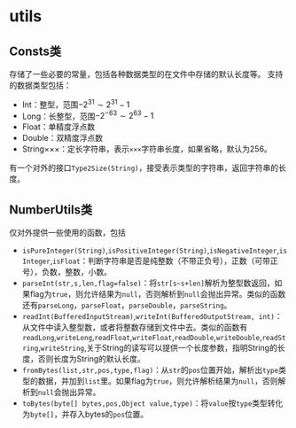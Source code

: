 # utils

## Consts类
存储了一些必要的常量，包括各种数据类型的在文件中存储的默认长度等。
支持的数据类型包括：

* Int：整型，范围$-2^{31}\sim 2^{31}-1$
* Long：长整型，范围$-2^{-63}\sim 2^{63}-1$
* Float：单精度浮点数
* Double：双精度浮点数
* String×××：定长字符串，表示`×××`字符串长度，如果省略，默认为256。

有一个对外的接口`Type2Size(String)`，接受表示类型的字符串，返回字符串的长度。



## NumberUtils类

仅对外提供一些使用的函数，包括

* `isPureInteger(String)`,`isPositiveInteger(String)`,`isNegativeInteger`,`isInteger`,`isFloat`：判断字符串是否是纯整数（不带正负号），正数（可带正号），负数，整数，小数。
* `parseInt(str,s,len,flag=false)`：将`str[s~s+len]`解析为整型数返回，如果flag为`true`，则允许结果为`null`，否则解析到`null`会抛出异常。类似的函数还有`parseLong`，`parseFloat`，`parseDouble`，`parseString`。
* `readInt(BufferedInputStream)`,`writeInt(BufferedOutputStream, int)`：从文件中读入整型数，或者将整数存储到文件中去。类似的函数有`readLong`,`writeLong`,`readFloat`,`writeFloat`,`readDouble`,`writeDouble`,`readString`,`writeString`,关于String的读写可以提供一个长度参数，指明String的长度，否则长度为String的默认长度。
* `fromBytes(list,str,pos,type,flag)`：从`str`的`pos`位置开始，解析出`type`类型的数据，并加到`list`里。如果flag为`true`，则允许解析结果为`null`，否则解析到`null`会抛出异常。
* `toBytes(byte[] bytes,pos,Object value,type)`：将`value`按`type`类型转化为`byte[]`，并存入bytes的`pos`位置。